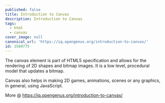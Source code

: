 ```yaml
---
published: false
title: Introduction to Canvas
description: Introduction to Canvas
tags:
  - html
  - canvas
cover_image: null
canonical_url: 'https://iq.opengenus.org/introduction-to-canvas/'
id: 1560775
---
```


The canvas element is part of HTML5 specification and allows for the rendering of 2D shapes and bitmap images. It is a low level, procedural model that updates a bitmap.

Canvas also helps in making 2D games, animations, scenes or any graphics, in general, using JavaScript.

More @ https://iq.opengenus.org/introduction-to-canvas/
